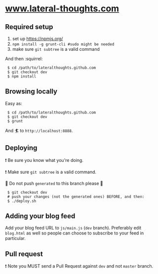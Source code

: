# www.lateral-thoughts.com

## Required setup

  1. set up https://npmjs.org/
  1. `npm install -g grunt-cli #sudo might be needed`
  1. make sure `git subtree` is a valid command

And then :squirrel:

```
 $ cd /path/to/lateralthoughts.github.com
 $ git checkout dev
 $ npm install
```

## Browsing locally

Easy as:

```
 $ cd /path/to/lateralthoughts.github.com
 $ git checkout dev
 $ grunt
```

And :surfer: to `http://localhost:8888`.

## Deploying

:exclamation: Be sure you know what you're doing.

:exclamation: Make sure `git subtree` is a valid command.

:poop: Do not push `generated` to this branch please :poop:

```
 $ git checkout dev
 # push your changes (not the generated ones) BEFORE, and then:
 $ ./deploy.sh
```

## Adding your blog feed

Add your blog feed URL to `js/main.js` (`dev` branch).
Preferably edit `blog.html` as well so people can choose to subscribe to your feed in particular.

## Pull request

:exclamation: Note you MUST send a Pull Request against `dev` and not `master` branch.
